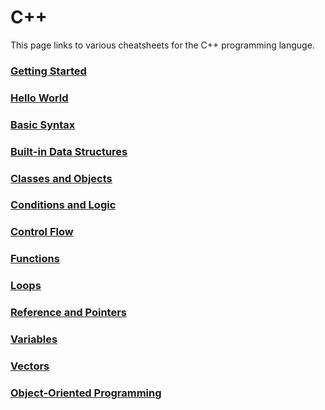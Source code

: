 # C++
This page links to various cheatsheets for the C++ programming languge.

### [Getting Started](getting-started.md)
### [Hello World](hello-world.md)
### [Basic Syntax](/basic-syntax.md)
### [Built-in Data Structures](built-in-data-structures.md)
### [Classes and Objects](classes-and-objects.md)
### [Conditions and Logic](conditions-and-logic.md)
### [Control Flow](control-flow.md)
### [Functions](functions.md)
### [Loops](loops.md)
### [Reference and Pointers](reference-and-pointers.md)
### [Variables](variables.md)
### [Vectors](vectors.md)
### [Object-Oriented Programming](object-oriented-programming.md)

